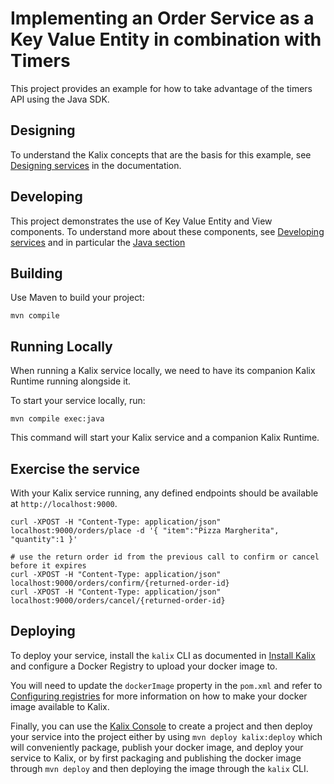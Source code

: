 # Implementing an Order Service as a Key Value Entity in combination with Timers

This project provides an example for how to take advantage of the timers API using the Java SDK.

## Designing

To understand the Kalix concepts that are the basis for this example, see [Designing services](https://docs.kalix.io/java/development-process.html) in the documentation.

## Developing

This project demonstrates the use of Key Value Entity and View components.
To understand more about these components, see [Developing services](https://docs.kalix.io/services/)
and in particular the [Java section](https://docs.kalix.io/java/)

## Building

Use Maven to build your project:

```shell
mvn compile
```

## Running Locally

When running a Kalix service locally, we need to have its companion Kalix Runtime running alongside it.

To start your service locally, run:

```shell
mvn compile exec:java
```

This command will start your Kalix service and a companion Kalix Runtime.

## Exercise the service

With your Kalix service running, any defined endpoints should be available at `http://localhost:9000`.

```shell
curl -XPOST -H "Content-Type: application/json" localhost:9000/orders/place -d '{ "item":"Pizza Margherita", "quantity":1 }'

# use the return order id from the previous call to confirm or cancel before it expires
curl -XPOST -H "Content-Type: application/json" localhost:9000/orders/confirm/{returned-order-id} 
curl -XPOST -H "Content-Type: application/json" localhost:9000/orders/cancel/{returned-order-id}
```

## Deploying

To deploy your service, install the `kalix` CLI as documented in
[Install Kalix](https://docs.kalix.io/kalix/install-kalix.html)
and configure a Docker Registry to upload your docker image to.

You will need to update the `dockerImage` property in the `pom.xml` and refer to
[Configuring registries](https://docs.kalix.io/projects/container-registries.html)
for more information on how to make your docker image available to Kalix.

Finally, you can use the [Kalix Console](https://console.kalix.io)
to create a project and then deploy your service into the project either by using `mvn deploy kalix:deploy` which
will conveniently package, publish your docker image, and deploy your service to Kalix, or by first packaging and
publishing the docker image through `mvn deploy` and then deploying the image
through the `kalix` CLI.
